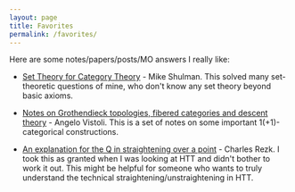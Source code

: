 ```yaml
---
layout: page
title: Favorites
permalink: /favorites/
---
```

Here are some notes/papers/posts/MO answers I really like:

- [Set Theory for Category Theory](https://arxiv.org/pdf/0810.1279.pdf) - Mike Shulman. 
This solved many set-theoretic questions of mine, who don't know any set theory beyond basic axioms.

- [Notes on Grothendieck topologies, fibered categories and descent theory](https://arxiv.org/abs/math/0412512) - Angelo Vistoli.
This is a set of notes on some important 1(+1)-categorical constructions.

- [An explanation for the Q in straightening over a point](https://mathoverflow.net/a/392804/481243) - Charles Rezk.
I took this as granted when I was looking at HTT and didn't bother to work it out. This might be helpful for someone who wants to truly understand the technical straightening/unstraightening in HTT.
